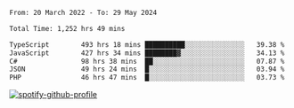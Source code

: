 <!--START_SECTION:waka-->

```txt
From: 20 March 2022 - To: 29 May 2024

Total Time: 1,252 hrs 49 mins

TypeScript        493 hrs 18 mins ██████████░░░░░░░░░░░░░░░   39.38 %
JavaScript        427 hrs 34 mins ████████▓░░░░░░░░░░░░░░░░   34.13 %
C#                98 hrs 38 mins  ██░░░░░░░░░░░░░░░░░░░░░░░   07.87 %
JSON              49 hrs 24 mins  █░░░░░░░░░░░░░░░░░░░░░░░░   03.94 %
PHP               46 hrs 47 mins  █░░░░░░░░░░░░░░░░░░░░░░░░   03.73 %
```

<!--END_SECTION:waka-->
[![spotify-github-profile](https://spotify-github-profile.vercel.app/api/view?uid=c00zprrvy9xiloa9qnco3hmng&cover_image=true&theme=novatorem&show_offline=false&background_color=121212&bar_color=53b14f&bar_color_cover=false)](https://spotify-github-profile.vercel.app/api/view?uid=c00zprrvy9xiloa9qnco3hmng&redirect=true)



